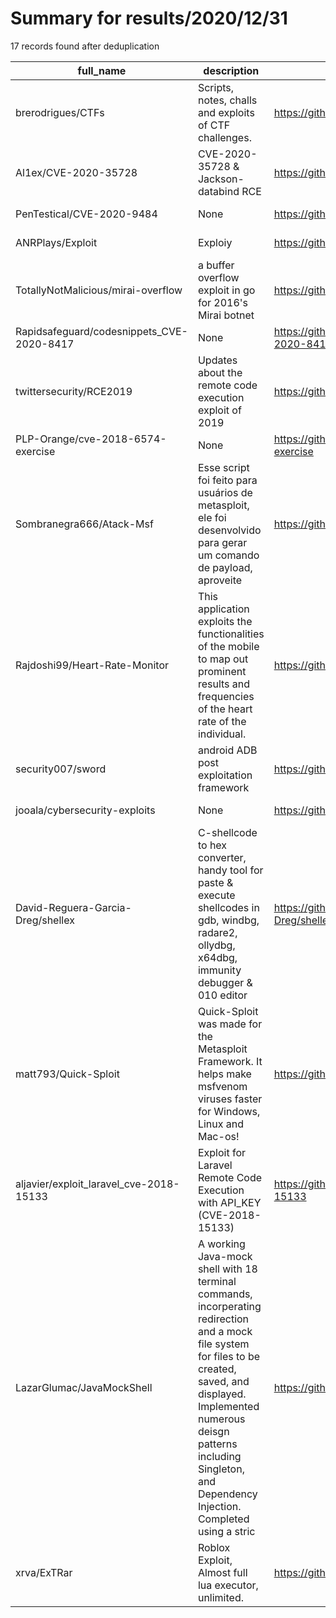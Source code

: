 
# Summary for results/2020/12/31
    
17 records found after deduplication

| full_name | description | html_url | matched_list | matched_count | pushed_at | size | stargazers_count | language | forks_count |
|-------------------------------------------|------------------------------------------------------------------------------------------------------------------------------------------------------------------------------------------------------------------------------------------------------------------|--------------------------------------------------------------|-----------------------------------------------|-----------------|---------------------------|--------|--------------------|------------|---------------|
| brerodrigues/CTFs | Scripts, notes, challs and exploits of CTF challenges. | https://github.com/brerodrigues/CTFs | ['exploit'] | 1 | 2020-12-31 14:23:45+00:00 | 7487 | 2 | Python | 1 |
| Al1ex/CVE-2020-35728 | CVE-2020-35728 & Jackson-databind RCE | https://github.com/Al1ex/CVE-2020-35728 | ['cve-2', 'rce'] | 2 | 2020-12-31 01:56:18+00:00 | 938 | 41 | | 6 |
| PenTestical/CVE-2020-9484 | None | https://github.com/PenTestical/CVE-2020-9484 | ['cve-2'] | 1 | 2020-12-31 23:45:38+00:00 | 24 | 4 | Shell | 4 |
| ANRPlays/Exploit | Exploiy | https://github.com/ANRPlays/Exploit | ['exploit'] | 1 | 2020-12-31 20:49:54+00:00 | 24 | 0 | | 0 |
| TotallyNotMalicious/mirai-overflow | a buffer overflow exploit in go for 2016's Mirai botnet | https://github.com/TotallyNotMalicious/mirai-overflow | ['exploit'] | 1 | 2020-12-31 20:45:22+00:00 | 2 | 0 | Go | 0 |
| Rapidsafeguard/codesnippets_CVE-2020-8417 | None | https://github.com/Rapidsafeguard/codesnippets_CVE-2020-8417 | ['cve-2'] | 1 | 2020-12-31 20:03:59+00:00 | 1 | 0 | HTML | 1 |
| twittersecurity/RCE2019 | Updates about the remote code execution exploit of 2019 | https://github.com/twittersecurity/RCE2019 | ['exploit', 'rce', 'remote code execution'] | 3 | 2020-12-31 13:17:41+00:00 | 1 | 0 | | 0 |
| PLP-Orange/cve-2018-6574-exercise | None | https://github.com/PLP-Orange/cve-2018-6574-exercise | ['cve-2'] | 1 | 2020-12-31 11:33:10+00:00 | 2 | 0 | Go | 0 |
| Sombranegra666/Atack-Msf | Esse script foi feito para usuários de metasploit, ele foi desenvolvido para gerar um comando de payload, aproveite | https://github.com/Sombranegra666/Atack-Msf | ['metasploit module OR metasploit payload'] | 1 | 2020-12-31 17:46:34+00:00 | 12 | 0 | Python | 0 |
| Rajdoshi99/Heart-Rate-Monitor | This application exploits the functionalities of the mobile to map out prominent results and frequencies of the heart rate of the individual. | https://github.com/Rajdoshi99/Heart-Rate-Monitor | ['exploit'] | 1 | 2020-12-31 09:47:09+00:00 | 8 | 1 | | 0 |
| security007/sword | android ADB post exploitation framework | https://github.com/security007/sword | ['exploit'] | 1 | 2020-12-31 16:44:43+00:00 | 142 | 3 | Python | 2 |
| jooala/cybersecurity-exploits | None | https://github.com/jooala/cybersecurity-exploits | ['exploit'] | 1 | 2020-12-31 00:12:41+00:00 | 28 | 0 | Python | 0 |
| David-Reguera-Garcia-Dreg/shellex | C-shellcode to hex converter, handy tool for paste & execute shellcodes in gdb, windbg, radare2, ollydbg, x64dbg, immunity debugger & 010 editor | https://github.com/David-Reguera-Garcia-Dreg/shellex | ['shellcode'] | 1 | 2020-12-31 05:15:09+00:00 | 24133 | 45 | C | 14 |
| matt793/Quick-Sploit | Quick-Sploit was made for the Metasploit Framework. It helps make msfvenom viruses faster for Windows, Linux and Mac-os! | https://github.com/matt793/Quick-Sploit | ['sploit'] | 1 | 2020-12-31 21:32:13+00:00 | 136 | 0 | Python | 1 |
| aljavier/exploit_laravel_cve-2018-15133 | Exploit for Laravel Remote Code Execution with API_KEY (CVE-2018-15133) | https://github.com/aljavier/exploit_laravel_cve-2018-15133 | ['cve-2', 'exploit', 'remote code execution'] | 3 | 2020-12-31 20:34:30+00:00 | 245 | 26 | Python | 13 |
| LazarGlumac/JavaMockShell | A working Java-mock shell with 18 terminal commands, incorperating redirection and a mock file system for files to be created, saved, and displayed. Implemented numerous deisgn patterns including Singleton, and Dependency Injection. Completed using a stric | https://github.com/LazarGlumac/JavaMockShell | ['command injection'] | 1 | 2020-12-31 01:36:57+00:00 | 12267 | 0 | Java | 0 |
| xrva/ExTRar | Roblox Exploit, Almost full lua executor, unlimited. | https://github.com/xrva/ExTRar | ['exploit'] | 1 | 2020-12-31 22:31:00+00:00 | 2 | 0 | | 0 |
